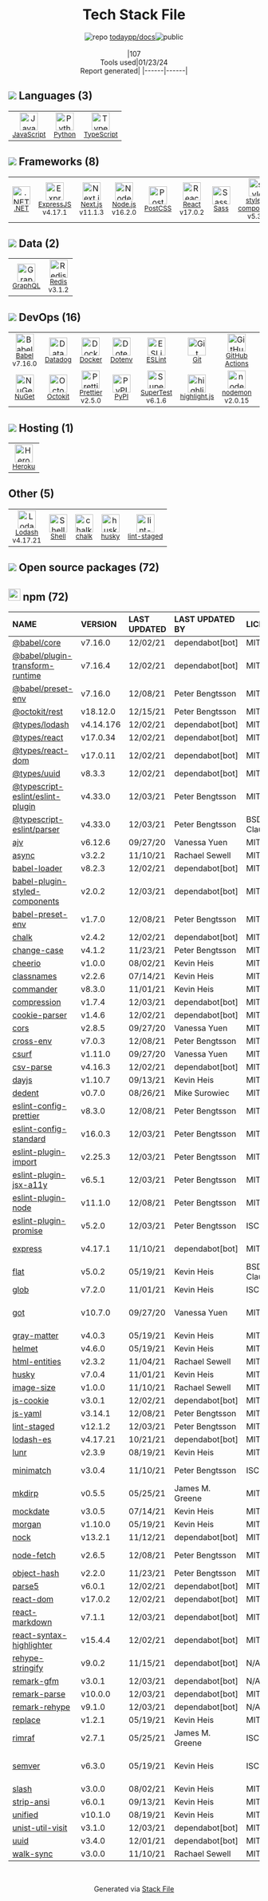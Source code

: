 <!--
&lt;--- Readme.md Snippet without images Start ---&gt;
## Tech Stack
todaypp/docs is built on the following main stack:

- [Heroku](https://www.heroku.com) – Platform as a Service
- [Datadog](https://www.datadoghq.com/lpg/?utm_source=Advertisement&utm_medium=StackShare&utm_campaign=StackShare-Other) – Performance Monitoring
- [Jest](http://facebook.github.io/jest/) – Javascript Testing Framework
- [Python](https://www.python.org) – Languages
- [Node.js](http://nodejs.org/) – Frameworks (Full Stack)
- [.NET](http://www.microsoft.com/net/) – Frameworks (Full Stack)
- [React](https://reactjs.org/) – Javascript UI Libraries
- [Redis](http://redis.io/) – In-Memory Databases
- [ExpressJS](http://expressjs.com/) – Microframeworks (Backend)
- [Sass](http://sass-lang.com/) – CSS Pre-processors / Extensions
- [JavaScript](https://developer.mozilla.org/en-US/docs/Web/JavaScript) – Languages
- [TypeScript](http://www.typescriptlang.org) – Languages
- [Lodash](https://lodash.com) – Javascript Utilities & Libraries
- [Babel](http://babeljs.io/) – JavaScript Compilers
- [ESLint](http://eslint.org/) – Code Review
- [PostCSS](https://github.com/postcss/postcss) – CSS Pre-processors / Extensions
- [SuperTest](https://www.npmjs.com/package/supertest) – Javascript Testing Framework
- [GraphQL](http://graphql.org/) – Query Languages
- [Shell](https://en.wikipedia.org/wiki/Shell_script) – Shells
- [nodemon](http://nodemon.io/) – node.js Application Monitoring
- [Next.js](https://nextjs.org/) – Frameworks (Full Stack)
- [styled-components](https://styled-components.com) – JavaScript Framework Components
- [highlight.js](https://highlightjs.org/) – Text Editor
- [Prettier](https://prettier.io/) – Code Review
- [Octokit](https://github.com/octokit/octokit.net) – Tools for GitHub
- [GitHub Actions](https://github.com/features/actions) – Continuous Integration
- [Docker](https://www.docker.com/) – Virtual Machine Platforms & Containers

Full tech stack [here](/techstack.md)

&lt;--- Readme.md Snippet without images End ---&gt;

&lt;--- Readme.md Snippet with images Start ---&gt;
## Tech Stack
todaypp/docs is built on the following main stack:

- <img width='25' height='25' src='https://img.stackshare.io/service/133/3wgIDj3j.png' alt='Heroku'/> [Heroku](https://www.heroku.com) – Platform as a Service
- <img width='25' height='25' src='https://img.stackshare.io/service/669/default_34b3b9b42d07c33ac47ecdff75dd6f4f82aa70ee.jpg' alt='Datadog'/> [Datadog](https://www.datadoghq.com/lpg/?utm_source=Advertisement&utm_medium=StackShare&utm_campaign=StackShare-Other) – Performance Monitoring
- <img width='25' height='25' src='https://img.stackshare.io/service/830/jest.png' alt='Jest'/> [Jest](http://facebook.github.io/jest/) – Javascript Testing Framework
- <img width='25' height='25' src='https://img.stackshare.io/service/993/pUBY5pVj.png' alt='Python'/> [Python](https://www.python.org) – Languages
- <img width='25' height='25' src='https://img.stackshare.io/service/1011/n1JRsFeB_400x400.png' alt='Node.js'/> [Node.js](http://nodejs.org/) – Frameworks (Full Stack)
- <img width='25' height='25' src='https://img.stackshare.io/service/1014/IoPy1dce_400x400.png' alt='.NET'/> [.NET](http://www.microsoft.com/net/) – Frameworks (Full Stack)
- <img width='25' height='25' src='https://img.stackshare.io/service/1020/OYIaJ1KK.png' alt='React'/> [React](https://reactjs.org/) – Javascript UI Libraries
- <img width='25' height='25' src='https://img.stackshare.io/service/1031/default_cbce472cd134adc6688572f999e9122b9657d4ba.png' alt='Redis'/> [Redis](http://redis.io/) – In-Memory Databases
- <img width='25' height='25' src='https://img.stackshare.io/service/1163/hashtag.png' alt='ExpressJS'/> [ExpressJS](http://expressjs.com/) – Microframeworks (Backend)
- <img width='25' height='25' src='https://img.stackshare.io/service/1171/jCR2zNJV.png' alt='Sass'/> [Sass](http://sass-lang.com/) – CSS Pre-processors / Extensions
- <img width='25' height='25' src='https://img.stackshare.io/service/1209/javascript.jpeg' alt='JavaScript'/> [JavaScript](https://developer.mozilla.org/en-US/docs/Web/JavaScript) – Languages
- <img width='25' height='25' src='https://img.stackshare.io/service/1612/bynNY5dJ.jpg' alt='TypeScript'/> [TypeScript](http://www.typescriptlang.org) – Languages
- <img width='25' height='25' src='https://img.stackshare.io/service/2438/lodash.png' alt='Lodash'/> [Lodash](https://lodash.com) – Javascript Utilities & Libraries
- <img width='25' height='25' src='https://img.stackshare.io/service/2739/-1wfGjNw.png' alt='Babel'/> [Babel](http://babeljs.io/) – JavaScript Compilers
- <img width='25' height='25' src='https://img.stackshare.io/service/3337/Q4L7Jncy.jpg' alt='ESLint'/> [ESLint](http://eslint.org/) – Code Review
- <img width='25' height='25' src='https://img.stackshare.io/service/3339/rlFcjEdI.png' alt='PostCSS'/> [PostCSS](https://github.com/postcss/postcss) – CSS Pre-processors / Extensions
- <img width='25' height='25' src='https://img.stackshare.io/no-img-open-source.png' alt='SuperTest'/> [SuperTest](https://www.npmjs.com/package/supertest) – Javascript Testing Framework
- <img width='25' height='25' src='https://img.stackshare.io/service/3820/12972006.png' alt='GraphQL'/> [GraphQL](http://graphql.org/) – Query Languages
- <img width='25' height='25' src='https://img.stackshare.io/service/4631/default_c2062d40130562bdc836c13dbca02d318205a962.png' alt='Shell'/> [Shell](https://en.wikipedia.org/wiki/Shell_script) – Shells
- <img width='25' height='25' src='https://img.stackshare.io/service/5577/preview.png' alt='nodemon'/> [nodemon](http://nodemon.io/) – node.js Application Monitoring
- <img width='25' height='25' src='https://img.stackshare.io/service/5936/nextjs.png' alt='Next.js'/> [Next.js](https://nextjs.org/) – Frameworks (Full Stack)
- <img width='25' height='25' src='https://img.stackshare.io/service/6749/styled-components.png' alt='styled-components'/> [styled-components](https://styled-components.com) – JavaScript Framework Components
- <img width='25' height='25' src='https://img.stackshare.io/service/6888/c17e7d9688d86bd9f9506ec1fbd6d200_400x400.png' alt='highlight.js'/> [highlight.js](https://highlightjs.org/) – Text Editor
- <img width='25' height='25' src='https://img.stackshare.io/service/7035/default_66f265943abed56bcdbfca1c866a4261b1fbb063.jpg' alt='Prettier'/> [Prettier](https://prettier.io/) – Code Review
- <img width='25' height='25' src='https://img.stackshare.io/service/9827/octokit-dotnet_2.png' alt='Octokit'/> [Octokit](https://github.com/octokit/octokit.net) – Tools for GitHub
- <img width='25' height='25' src='https://img.stackshare.io/service/11563/actions.png' alt='GitHub Actions'/> [GitHub Actions](https://github.com/features/actions) – Continuous Integration
- <img width='25' height='25' src='https://img.stackshare.io/service/586/n4u37v9t_400x400.png' alt='Docker'/> [Docker](https://www.docker.com/) – Virtual Machine Platforms & Containers

Full tech stack [here](/techstack.md)

&lt;--- Readme.md Snippet with images End ---&gt;
-->
<div align="center">

# Tech Stack File
![](https://img.stackshare.io/repo.svg "repo") [todaypp/docs](https://github.com/todaypp/docs)![](https://img.stackshare.io/public_badge.svg "public")
<br/><br/>
|107<br/>Tools used|01/23/24 <br/>Report generated|
|------|------|
</div>

## <img src='https://img.stackshare.io/languages.svg'/> Languages (3)
<table><tr>
  <td align='center'>
  <img width='36' height='36' src='https://img.stackshare.io/service/1209/javascript.jpeg' alt='JavaScript'>
  <br>
  <sub><a href="https://developer.mozilla.org/en-US/docs/Web/JavaScript">JavaScript</a></sub>
  <br>
  <sub></sub>
</td>

<td align='center'>
  <img width='36' height='36' src='https://img.stackshare.io/service/993/pUBY5pVj.png' alt='Python'>
  <br>
  <sub><a href="https://www.python.org">Python</a></sub>
  <br>
  <sub></sub>
</td>

<td align='center'>
  <img width='36' height='36' src='https://img.stackshare.io/service/1612/bynNY5dJ.jpg' alt='TypeScript'>
  <br>
  <sub><a href="http://www.typescriptlang.org">TypeScript</a></sub>
  <br>
  <sub></sub>
</td>

</tr>
</table>

## <img src='https://img.stackshare.io/frameworks.svg'/> Frameworks (8)
<table><tr>
  <td align='center'>
  <img width='36' height='36' src='https://img.stackshare.io/service/1014/IoPy1dce_400x400.png' alt='.NET'>
  <br>
  <sub><a href="http://www.microsoft.com/net/">.NET</a></sub>
  <br>
  <sub></sub>
</td>

<td align='center'>
  <img width='36' height='36' src='https://img.stackshare.io/service/1163/hashtag.png' alt='ExpressJS'>
  <br>
  <sub><a href="http://expressjs.com/">ExpressJS</a></sub>
  <br>
  <sub>v4.17.1</sub>
</td>

<td align='center'>
  <img width='36' height='36' src='https://img.stackshare.io/service/5936/nextjs.png' alt='Next.js'>
  <br>
  <sub><a href="https://nextjs.org/">Next.js</a></sub>
  <br>
  <sub>v11.1.3</sub>
</td>

<td align='center'>
  <img width='36' height='36' src='https://img.stackshare.io/service/1011/n1JRsFeB_400x400.png' alt='Node.js'>
  <br>
  <sub><a href="http://nodejs.org/">Node.js</a></sub>
  <br>
  <sub>v16.2.0</sub>
</td>

<td align='center'>
  <img width='36' height='36' src='https://img.stackshare.io/service/3339/rlFcjEdI.png' alt='PostCSS'>
  <br>
  <sub><a href="https://github.com/postcss/postcss">PostCSS</a></sub>
  <br>
  <sub></sub>
</td>

<td align='center'>
  <img width='36' height='36' src='https://img.stackshare.io/service/1020/OYIaJ1KK.png' alt='React'>
  <br>
  <sub><a href="https://reactjs.org/">React</a></sub>
  <br>
  <sub>v17.0.2</sub>
</td>

<td align='center'>
  <img width='36' height='36' src='https://img.stackshare.io/service/1171/jCR2zNJV.png' alt='Sass'>
  <br>
  <sub><a href="http://sass-lang.com/">Sass</a></sub>
  <br>
  <sub></sub>
</td>

<td align='center'>
  <img width='36' height='36' src='https://img.stackshare.io/service/6749/styled-components.png' alt='styled-components'>
  <br>
  <sub><a href="https://styled-components.com">styled-components</a></sub>
  <br>
  <sub>v5.3.3</sub>
</td>

</tr>
</table>

## <img src='https://img.stackshare.io/databases.svg'/> Data (2)
<table><tr>
  <td align='center'>
  <img width='36' height='36' src='https://img.stackshare.io/service/3820/12972006.png' alt='GraphQL'>
  <br>
  <sub><a href="http://graphql.org/">GraphQL</a></sub>
  <br>
  <sub></sub>
</td>

<td align='center'>
  <img width='36' height='36' src='https://img.stackshare.io/service/1031/default_cbce472cd134adc6688572f999e9122b9657d4ba.png' alt='Redis'>
  <br>
  <sub><a href="http://redis.io/">Redis</a></sub>
  <br>
  <sub>v3.1.2</sub>
</td>

</tr>
</table>

## <img src='https://img.stackshare.io/devops.svg'/> DevOps (16)
<table><tr>
  <td align='center'>
  <img width='36' height='36' src='https://img.stackshare.io/service/2739/-1wfGjNw.png' alt='Babel'>
  <br>
  <sub><a href="http://babeljs.io/">Babel</a></sub>
  <br>
  <sub>v7.16.0</sub>
</td>

<td align='center'>
  <img width='36' height='36' src='https://img.stackshare.io/service/669/default_34b3b9b42d07c33ac47ecdff75dd6f4f82aa70ee.jpg' alt='Datadog'>
  <br>
  <sub><a href="https://www.datadoghq.com/lpg/?utm_source=Advertisement&utm_medium=StackShare&utm_campaign=StackShare-Other">Datadog</a></sub>
  <br>
  <sub></sub>
</td>

<td align='center'>
  <img width='36' height='36' src='https://img.stackshare.io/service/586/n4u37v9t_400x400.png' alt='Docker'>
  <br>
  <sub><a href="https://www.docker.com/">Docker</a></sub>
  <br>
  <sub></sub>
</td>

<td align='center'>
  <img width='36' height='36' src='https://img.stackshare.io/service/8067/default_90dcb1286af7685c68df319c764b80704df1155b.png' alt='Dotenv'>
  <br>
  <sub><a href="https://github.com/motdotla/dotenv">Dotenv</a></sub>
  <br>
  <sub></sub>
</td>

<td align='center'>
  <img width='36' height='36' src='https://img.stackshare.io/service/3337/Q4L7Jncy.jpg' alt='ESLint'>
  <br>
  <sub><a href="http://eslint.org/">ESLint</a></sub>
  <br>
  <sub></sub>
</td>

<td align='center'>
  <img width='36' height='36' src='https://img.stackshare.io/service/1046/git.png' alt='Git'>
  <br>
  <sub><a href="http://git-scm.com/">Git</a></sub>
  <br>
  <sub></sub>
</td>

<td align='center'>
  <img width='36' height='36' src='https://img.stackshare.io/service/11563/actions.png' alt='GitHub Actions'>
  <br>
  <sub><a href="https://github.com/features/actions">GitHub Actions</a></sub>
  <br>
  <sub></sub>
</td>

<td align='center'>
  <img width='36' height='36' src='https://img.stackshare.io/service/830/jest.png' alt='Jest'>
  <br>
  <sub><a href="http://facebook.github.io/jest/">Jest</a></sub>
  <br>
  <sub>v27.4.3</sub>
</td>

</tr>
<tr>
  <td align='center'>
  <img width='36' height='36' src='https://img.stackshare.io/service/2637/6I3oEOP4_400x400.jpg' alt='NuGet'>
  <br>
  <sub><a href="https://www.nuget.org/">NuGet</a></sub>
  <br>
  <sub></sub>
</td>

<td align='center'>
  <img width='36' height='36' src='https://img.stackshare.io/service/9827/octokit-dotnet_2.png' alt='Octokit'>
  <br>
  <sub><a href="https://github.com/octokit/octokit.net">Octokit</a></sub>
  <br>
  <sub></sub>
</td>

<td align='center'>
  <img width='36' height='36' src='https://img.stackshare.io/service/7035/default_66f265943abed56bcdbfca1c866a4261b1fbb063.jpg' alt='Prettier'>
  <br>
  <sub><a href="https://prettier.io/">Prettier</a></sub>
  <br>
  <sub>v2.5.0</sub>
</td>

<td align='center'>
  <img width='36' height='36' src='https://img.stackshare.io/service/12572/-RIWgodF_400x400.jpg' alt='PyPI'>
  <br>
  <sub><a href="https://pypi.org/">PyPI</a></sub>
  <br>
  <sub></sub>
</td>

<td align='center'>
  <img width='36' height='36' src='https://img.stackshare.io/no-img-open-source.png' alt='SuperTest'>
  <br>
  <sub><a href="https://www.npmjs.com/package/supertest">SuperTest</a></sub>
  <br>
  <sub>v6.1.6</sub>
</td>

<td align='center'>
  <img width='36' height='36' src='https://img.stackshare.io/service/6888/c17e7d9688d86bd9f9506ec1fbd6d200_400x400.png' alt='highlight.js'>
  <br>
  <sub><a href="https://highlightjs.org/">highlight.js</a></sub>
  <br>
  <sub></sub>
</td>

<td align='center'>
  <img width='36' height='36' src='https://img.stackshare.io/service/5577/preview.png' alt='nodemon'>
  <br>
  <sub><a href="http://nodemon.io/">nodemon</a></sub>
  <br>
  <sub>v2.0.15</sub>
</td>

<td align='center'>
  <img width='36' height='36' src='https://img.stackshare.io/service/1120/lejvzrnlpb308aftn31u.png' alt='npm'>
  <br>
  <sub><a href="https://www.npmjs.com/">npm</a></sub>
  <br>
  <sub></sub>
</td>

</tr>
</table>

## <img src='https://img.stackshare.io/hosting.svg'/> Hosting (1)
<table><tr>
  <td align='center'>
  <img width='36' height='36' src='https://img.stackshare.io/service/133/3wgIDj3j.png' alt='Heroku'>
  <br>
  <sub><a href="https://www.heroku.com">Heroku</a></sub>
  <br>
  <sub></sub>
</td>

</tr>
</table>

## Other (5)
<table><tr>
  <td align='center'>
  <img width='36' height='36' src='https://img.stackshare.io/service/2438/lodash.png' alt='Lodash'>
  <br>
  <sub><a href="https://lodash.com">Lodash</a></sub>
  <br>
  <sub>v4.17.21</sub>
</td>

<td align='center'>
  <img width='36' height='36' src='https://img.stackshare.io/service/4631/default_c2062d40130562bdc836c13dbca02d318205a962.png' alt='Shell'>
  <br>
  <sub><a href="https://en.wikipedia.org/wiki/Shell_script">Shell</a></sub>
  <br>
  <sub></sub>
</td>

<td align='center'>
  <img width='36' height='36' src='https://img.stackshare.io/service/8072/13122722.png' alt='chalk'>
  <br>
  <sub><a href="https://github.com/chalk/chalk">chalk</a></sub>
  <br>
  <sub></sub>
</td>

<td align='center'>
  <img width='36' height='36' src='https://img.stackshare.io/service/9527/5502029.jpeg' alt='husky'>
  <br>
  <sub><a href="https://github.com/typicode/husky">husky</a></sub>
  <br>
  <sub></sub>
</td>

<td align='center'>
  <img width='36' height='36' src='https://img.stackshare.io/service/10577/11071.jpeg' alt='lint-staged'>
  <br>
  <sub><a href="https://github.com/okonet/lint-staged">lint-staged</a></sub>
  <br>
  <sub></sub>
</td>

</tr>
</table>


## <img src='https://img.stackshare.io/group.svg' /> Open source packages (72)</h2>

## <img width='24' height='24' src='https://img.stackshare.io/service/1120/lejvzrnlpb308aftn31u.png'/> npm (72)

|NAME|VERSION|LAST UPDATED|LAST UPDATED BY|LICENSE|VULNERABILITIES|
|:------|:------|:------|:------|:------|:------|
|[@babel/core](https://www.npmjs.com/@babel/core)|v7.16.0|12/02/21|dependabot[bot] |MIT|N/A|
|[@babel/plugin-transform-runtime](https://www.npmjs.com/@babel/plugin-transform-runtime)|v7.16.4|12/02/21|dependabot[bot] |MIT|N/A|
|[@babel/preset-env](https://www.npmjs.com/@babel/preset-env)|v7.16.0|12/08/21|Peter Bengtsson |MIT|N/A|
|[@octokit/rest](https://www.npmjs.com/@octokit/rest)|v18.12.0|12/15/21|Peter Bengtsson |MIT|N/A|
|[@types/lodash](https://www.npmjs.com/@types/lodash)|v4.14.176|12/02/21|dependabot[bot] |MIT|N/A|
|[@types/react](https://www.npmjs.com/@types/react)|v17.0.34|12/02/21|dependabot[bot] |MIT|N/A|
|[@types/react-dom](https://www.npmjs.com/@types/react-dom)|v17.0.11|12/02/21|dependabot[bot] |MIT|N/A|
|[@types/uuid](https://www.npmjs.com/@types/uuid)|v8.3.3|12/02/21|dependabot[bot] |MIT|N/A|
|[@typescript-eslint/eslint-plugin](https://www.npmjs.com/@typescript-eslint/eslint-plugin)|v4.33.0|12/03/21|Peter Bengtsson |MIT|N/A|
|[@typescript-eslint/parser](https://www.npmjs.com/@typescript-eslint/parser)|v4.33.0|12/03/21|Peter Bengtsson |BSD-2-Clause|N/A|
|[ajv](https://www.npmjs.com/ajv)|v6.12.6|09/27/20|Vanessa Yuen |MIT|N/A|
|[async](https://www.npmjs.com/async)|v3.2.2|11/10/21|Rachael Sewell |MIT|N/A|
|[babel-loader](https://www.npmjs.com/babel-loader)|v8.2.3|12/02/21|dependabot[bot] |MIT|N/A|
|[babel-plugin-styled-components](https://www.npmjs.com/babel-plugin-styled-components)|v2.0.2|12/03/21|dependabot[bot] |MIT|N/A|
|[babel-preset-env](https://www.npmjs.com/babel-preset-env)|v1.7.0|12/08/21|Peter Bengtsson |MIT|N/A|
|[chalk](https://www.npmjs.com/chalk)|v2.4.2|12/02/21|dependabot[bot] |MIT|N/A|
|[change-case](https://www.npmjs.com/change-case)|v4.1.2|11/23/21|Peter Bengtsson |MIT|N/A|
|[cheerio](https://www.npmjs.com/cheerio)|v1.0.0|08/02/21|Kevin Heis |MIT|N/A|
|[classnames](https://www.npmjs.com/classnames)|v2.2.6|07/14/21|Kevin Heis |MIT|N/A|
|[commander](https://www.npmjs.com/commander)|v8.3.0|11/01/21|Kevin Heis |MIT|N/A|
|[compression](https://www.npmjs.com/compression)|v1.7.4|12/03/21|dependabot[bot] |MIT|N/A|
|[cookie-parser](https://www.npmjs.com/cookie-parser)|v1.4.6|12/02/21|dependabot[bot] |MIT|N/A|
|[cors](https://www.npmjs.com/cors)|v2.8.5|09/27/20|Vanessa Yuen |MIT|N/A|
|[cross-env](https://www.npmjs.com/cross-env)|v7.0.3|12/08/21|Peter Bengtsson |MIT|N/A|
|[csurf](https://www.npmjs.com/csurf)|v1.11.0|09/27/20|Vanessa Yuen |MIT|N/A|
|[csv-parse](https://www.npmjs.com/csv-parse)|v4.16.3|12/02/21|dependabot[bot] |MIT|N/A|
|[dayjs](https://www.npmjs.com/dayjs)|v1.10.7|09/13/21|Kevin Heis |MIT|N/A|
|[dedent](https://www.npmjs.com/dedent)|v0.7.0|08/26/21|Mike Surowiec |MIT|N/A|
|[eslint-config-prettier](https://www.npmjs.com/eslint-config-prettier)|v8.3.0|12/08/21|Peter Bengtsson |MIT|N/A|
|[eslint-config-standard](https://www.npmjs.com/eslint-config-standard)|v16.0.3|12/03/21|Peter Bengtsson |MIT|N/A|
|[eslint-plugin-import](https://www.npmjs.com/eslint-plugin-import)|v2.25.3|12/03/21|Peter Bengtsson |MIT|N/A|
|[eslint-plugin-jsx-a11y](https://www.npmjs.com/eslint-plugin-jsx-a11y)|v6.5.1|12/03/21|Peter Bengtsson |MIT|N/A|
|[eslint-plugin-node](https://www.npmjs.com/eslint-plugin-node)|v11.1.0|12/08/21|Peter Bengtsson |MIT|N/A|
|[eslint-plugin-promise](https://www.npmjs.com/eslint-plugin-promise)|v5.2.0|12/03/21|Peter Bengtsson |ISC|N/A|
|[express](https://www.npmjs.com/express)|v4.17.1|11/10/21|dependabot[bot] |MIT|[CVE-2022-24999](https://github.com/advisories/GHSA-hrpp-h998-j3pp) (High)|
|[flat](https://www.npmjs.com/flat)|v5.0.2|05/19/21|Kevin Heis |BSD-3-Clause|N/A|
|[glob](https://www.npmjs.com/glob)|v7.2.0|11/01/21|Kevin Heis |ISC|N/A|
|[got](https://www.npmjs.com/got)|v10.7.0|09/27/20|Vanessa Yuen |MIT|[CVE-2022-33987](https://github.com/advisories/GHSA-pfrx-2q88-qq97) (Moderate)|
|[gray-matter](https://www.npmjs.com/gray-matter)|v4.0.3|05/19/21|Kevin Heis |MIT|N/A|
|[helmet](https://www.npmjs.com/helmet)|v4.6.0|05/19/21|Kevin Heis |MIT|N/A|
|[html-entities](https://www.npmjs.com/html-entities)|v2.3.2|11/04/21|Rachael Sewell |MIT|N/A|
|[husky](https://www.npmjs.com/husky)|v7.0.4|11/01/21|Kevin Heis |MIT|N/A|
|[image-size](https://www.npmjs.com/image-size)|v1.0.0|11/10/21|Rachael Sewell |MIT|N/A|
|[js-cookie](https://www.npmjs.com/js-cookie)|v3.0.1|12/02/21|dependabot[bot] |MIT|N/A|
|[js-yaml](https://www.npmjs.com/js-yaml)|v3.14.1|12/08/21|Peter Bengtsson |MIT|N/A|
|[lint-staged](https://www.npmjs.com/lint-staged)|v12.1.2|12/03/21|Peter Bengtsson |MIT|N/A|
|[lodash-es](https://www.npmjs.com/lodash-es)|v4.17.21|10/21/21|dependabot[bot] |MIT|N/A|
|[lunr](https://www.npmjs.com/lunr)|v2.3.9|08/19/21|Kevin Heis |MIT|N/A|
|[minimatch](https://www.npmjs.com/minimatch)|v3.0.4|11/10/21|Peter Bengtsson |ISC|[CVE-2022-3517](https://github.com/advisories/GHSA-f8q6-p94x-37v3) (High)|
|[mkdirp](https://www.npmjs.com/mkdirp)|v0.5.5|05/25/21|James M. Greene |MIT|N/A|
|[mockdate](https://www.npmjs.com/mockdate)|v3.0.5|07/14/21|Kevin Heis |MIT|N/A|
|[morgan](https://www.npmjs.com/morgan)|v1.10.0|05/19/21|Kevin Heis |MIT|N/A|
|[nock](https://www.npmjs.com/nock)|v13.2.1|11/12/21|dependabot[bot] |MIT|N/A|
|[node-fetch](https://www.npmjs.com/node-fetch)|v2.6.5|12/08/21|Peter Bengtsson |MIT|[CVE-2022-0235](https://github.com/advisories/GHSA-r683-j2x4-v87g) (High)|
|[object-hash](https://www.npmjs.com/object-hash)|v2.2.0|11/23/21|Peter Bengtsson |MIT|N/A|
|[parse5](https://www.npmjs.com/parse5)|v6.0.1|12/02/21|dependabot[bot] |MIT|N/A|
|[react-dom](https://www.npmjs.com/react-dom)|v17.0.2|12/02/21|dependabot[bot] |MIT|N/A|
|[react-markdown](https://www.npmjs.com/react-markdown)|v7.1.1|12/03/21|dependabot[bot] |MIT|N/A|
|[react-syntax-highlighter](https://www.npmjs.com/react-syntax-highlighter)|v15.4.4|12/02/21|dependabot[bot] |MIT|N/A|
|[rehype-stringify](https://www.npmjs.com/rehype-stringify)|v9.0.2|11/15/21|dependabot[bot] |N/A|N/A|
|[remark-gfm](https://www.npmjs.com/remark-gfm)|v3.0.1|12/03/21|dependabot[bot] |N/A|N/A|
|[remark-parse](https://www.npmjs.com/remark-parse)|v10.0.0|12/03/21|dependabot[bot] |MIT|N/A|
|[remark-rehype](https://www.npmjs.com/remark-rehype)|v9.1.0|12/03/21|dependabot[bot] |N/A|N/A|
|[replace](https://www.npmjs.com/replace)|v1.2.1|05/19/21|Kevin Heis |MIT|N/A|
|[rimraf](https://www.npmjs.com/rimraf)|v2.7.1|05/25/21|James M. Greene |ISC|N/A|
|[semver](https://www.npmjs.com/semver)|v6.3.0|05/19/21|Kevin Heis |ISC|[CVE-2022-25883](https://github.com/advisories/GHSA-c2qf-rxjj-qqgw) (Moderate)|
|[slash](https://www.npmjs.com/slash)|v3.0.0|08/02/21|Kevin Heis |MIT|N/A|
|[strip-ansi](https://www.npmjs.com/strip-ansi)|v6.0.1|09/13/21|Kevin Heis |MIT|N/A|
|[unified](https://www.npmjs.com/unified)|v10.1.0|08/19/21|Kevin Heis |MIT|N/A|
|[unist-util-visit](https://www.npmjs.com/unist-util-visit)|v3.1.0|12/03/21|dependabot[bot] |MIT|N/A|
|[uuid](https://www.npmjs.com/uuid)|v3.4.0|12/01/21|dependabot[bot] |MIT|N/A|
|[walk-sync](https://www.npmjs.com/walk-sync)|v3.0.0|11/10/21|Rachael Sewell |MIT|N/A|

<br/>
<div align='center'>

Generated via [Stack File](https://github.com/marketplace/stack-file)
